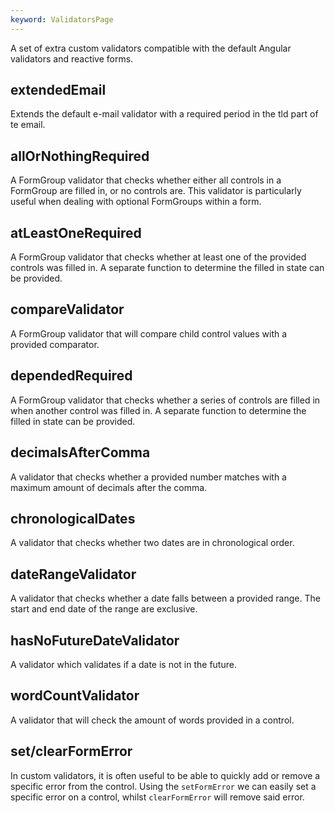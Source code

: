 ```yaml
---
keyword: ValidatorsPage
---
```


A set of extra custom validators compatible with the default Angular validators and reactive forms.

## extendedEmail

Extends the default e-mail validator with a required period in the tld part of te email.

## allOrNothingRequired

A FormGroup validator that checks whether either all controls in a FormGroup are filled in, or no controls are. This validator is particularly useful when dealing with optional FormGroups within a form.

## atLeastOneRequired

A FormGroup validator that checks whether at least one of the provided controls was filled in. A separate function to determine the filled in state can be provided.

## compareValidator

A FormGroup validator that will compare child control values with a provided comparator.

## dependedRequired

A FormGroup validator that checks whether a series of controls are filled in when another control was filled in. A separate function to determine the filled in state can be provided.

## decimalsAfterComma

A validator that checks whether a provided number matches with a maximum amount of decimals after the comma.

## chronologicalDates

A validator that checks whether two dates are in chronological order.

## dateRangeValidator

A validator that checks whether a date falls between a provided range. The start and end date of the range are exclusive.

## hasNoFutureDateValidator

A validator which validates if a date is not in the future.

## wordCountValidator

A validator that will check the amount of words provided in a control.

## set/clearFormError

In custom validators, it is often useful to be able to quickly add or remove a specific error from the control. Using the `setFormError` we can easily set a specific error on a control, whilst `clearFormError` will remove said error.
